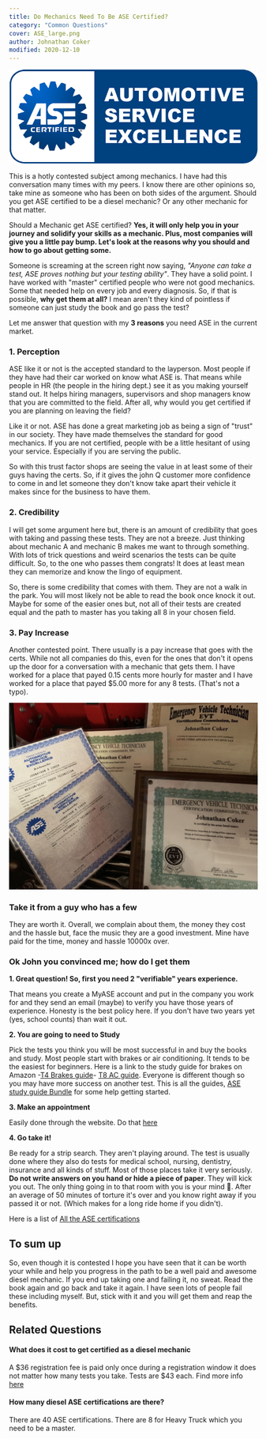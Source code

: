 ```yaml
---
title: Do Mechanics Need To Be ASE Certified?
category: "Common Questions"
cover: ASE_large.png
author: Johnathan Coker
modified: 2020-12-10
---
```


![test](./ASE_large.png)

This is a hotly contested subject among mechanics. I have had this conversation many times with my peers. I know there are other opinions so, take mine as someone who has been on both sides of the argument. Should you get ASE certified to be a diesel mechanic? Or any other mechanic for that matter.

Should a Mechanic get ASE certified? **Yes, it will only help you in your journey and solidify your skills as a mechanic. Plus, most companies will give you a little pay bump. Let's look at the reasons why you should and how to go about getting some.**

Someone is screaming at the screen right now saying, _"Anyone can take a test, ASE proves nothing but your testing ability"_. They have a solid point. I have worked with "master" certified people who were not good mechanics. Some that needed help on every job and every diagnosis. So, if that is possible, **why get them at all?** I mean aren't they kind of pointless if someone can just study the book and go pass the test?

Let me answer that question with my **3 reasons** you need ASE in the current market.

### 1. Perception

ASE like it or not is the accepted standard to the layperson. Most people if they have had their car worked on know what ASE is. That means while people in HR (the people in the hiring dept.) see it as you making yourself stand out. It helps hiring managers, supervisors and shop managers know that you are committed to the field. After all, why would you get certified if you are planning on leaving the field?

Like it or not. ASE has done a great marketing job as being a sign of "trust" in our society. They have made themselves the standard for good mechanics. If you are not certified, people with be a little hesitant of using your service. Especially if you are serving the public.

So with this trust factor shops are seeing the value in at least some of their guys having the certs. So, if it gives the john Q customer more confidence to come in and let someone they don't know take apart their vehicle it makes since for the business to have them.

### 2. Credibility

I will get some argument here but, there is an amount of credibility that goes with taking and passing these tests. They are not a breeze. Just thinking about mechanic A and mechanic B makes me want to through something. With lots of trick questions and weird scenarios the tests can be quite difficult. So, to the one who passes them congrats! It does at least mean they can memorize and know the lingo of equipment.

So, there is some credibility that comes with them. They are not a walk in the park. You will most likely not be able to read the book once knock it out. Maybe for some of the easier ones but, not all of their tests are created equal and the path to master has you taking all 8 in your chosen field.

### 3. Pay Increase

Another contested point. There usually is a pay increase that goes with the certs. While not all companies do this, even for the ones that don't it opens up the door for a conversation with a mechanic that gets them. I have worked for a place that payed 0.15 cents more hourly for master and I have worked for a place that payed \$5.00 more for any 8 tests. (That's not a typo).

![certs](./bK4QowI7TwC5FK4qnGPbvQ_thumb_1.jpg)

### Take it from a guy who has a few

They are worth it. Overall, we complain about them, the money they cost and the hassle but, face the music they are a good investment. Mine have paid for the time, money and hassle 10000x over.

### Ok John you convinced me; how do I get them

**1. Great question! So, first you need 2 "verifiable" years experience.**

That means you create a MyASE account and put in the company you work for and they send an email (maybe) to verify you have those years of experience. Honesty is the best policy here. If you don't have two years yet (yes, school counts) than wait it out.

**2. You are going to need to Study**

Pick the tests you think you will be most successful in and buy the books and study. Most people start with brakes or air conditioning. It tends to be the easiest for beginners. Here is a link to the study guide for brakes on Amazon -[T4 Brakes guide](https://amzn.to/32cYgaT)- [T8 AC guide](https://amzn.to/2NEIJvd). Everyone is different though so you may have more success on another test. This is all the guides, [ASE study guide Bundle](https://amzn.to/36t6rmH) for some help getting started.

**3. Make an appointment**

Easily done through the website. Do that [here](https://www.ase.com/Tests/ASE-Certification-Tests/Register-Now.aspx)

**4. Go take it!**

Be ready for a strip search. They aren't playing around. The test is usually done where they also do tests for medical school, nursing, dentistry, insurance and all kinds of stuff. Most of those places take it very seriously. **Do not write answers on you hand or hide a piece of paper**. They will kick you out. The only thing going in to that room with you is your mind 🧠. After an average of 50 minutes of torture it's over and you know right away if you passed it or not. (Which makes for a long ride home if you didn't).

Here is a list of [All the ASE certifications](https://www.ase.com/About-ASE/Statistics.aspx)

## To sum up

So, even though it is contested I hope you have seen that it can be worth your while and help you progress in the path to be a well paid and awesome diesel mechanic. If you end up taking one and failing it, no sweat. Read the book again and go back and take it again. I have seen lots of people fail these including myself. But, stick with it and you will get them and reap the benefits.

## Related Questions

#### What does it cost to get certified as a diesel mechanic

A $36 registration fee is paid only once during a registration window it does not matter how many tests you take. Tests are $43 each. Find more info [here](https://www.ase.com/Tests/ASE-Certification-Tests/Register-Now.aspx)

#### How many diesel ASE certifications are there?

There are 40 ASE certifications. There are 8 for Heavy Truck which you need to be a master.
